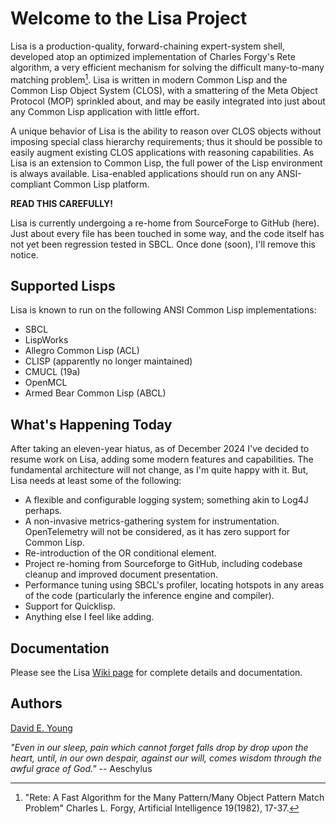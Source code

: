 
# Welcome to the Lisa Project #

Lisa is a production-quality, forward-chaining expert-system shell, developed atop an optimized implementation of
Charles Forgy's Rete algorithm, a very efficient mechanism for solving the difficult many-to-many matching
problem[^1]. Lisa is written in modern Common Lisp and the Common Lisp Object System (CLOS), with a smattering of the
Meta Object Protocol (MOP) sprinkled about, and may be easily integrated into just about any Common Lisp application
with little effort.

A unique behavior of Lisa is the ability to reason over CLOS objects without imposing special class hierarchy
requirements; thus it should be possible to easily augment existing CLOS applications with reasoning capabilities. As
Lisa is an extension to Common Lisp, the full power of the Lisp environment is always available. Lisa-enabled
applications should run on any ANSI-compliant Common Lisp platform.

**READ THIS CAREFULLY!**

Lisa is currently undergoing a re-home from SourceForge to GitHub (here). Just about every file has been touched
in some way, and the code itself has not yet been regression tested in SBCL. Once done (soon), I'll remove this notice.

## Supported Lisps ##

Lisa is known to run on the following ANSI Common Lisp implementations:

- SBCL
- LispWorks
- Allegro Common Lisp (ACL)
- CLISP (apparently no longer maintained)
- CMUCL (19a)
- OpenMCL
- Armed Bear Common Lisp (ABCL)

## What's Happening Today ##

After taking an eleven-year hiatus, as of December 2024 I've decided to resume work on Lisa, adding some modern features
and capabilities. The fundamental architecture will not change, as I'm quite happy with it. But, Lisa needs at least
some of the following:

- A flexible and configurable logging system; something akin to Log4J perhaps.
- A non-invasive metrics-gathering system for instrumentation. OpenTelemetry will not be considered, as it has zero
  support for Common Lisp.
- Re-introduction of the OR conditional element.
- Project re-homing from Sourceforge to GitHub, including codebase cleanup and improved document presentation.
- Performance tuning using SBCL's profiler, locating hotspots in any areas of the code (particularly the inference
  engine and compiler).
- Support for Quicklisp.
- Anything else I feel like adding.

## Documentation ##

Please see the Lisa [Wiki page](https://github.com/youngde811/Lisa/wiki/Home) for complete details and documentation.

## Authors ##

[David E. Young](mailto://streetrod750@protonmail.com)

_"Even in our sleep, pain which cannot forget falls drop by drop upon the heart, until, in our own despair, against our will, comes wisdom through the awful grace of God."_
-- Aeschylus

[^1]: "Rete: A Fast Algorithm for the Many Pattern/Many Object Pattern Match Problem" Charles L. Forgy, Artificial Intelligence 19(1982), 17-37.
